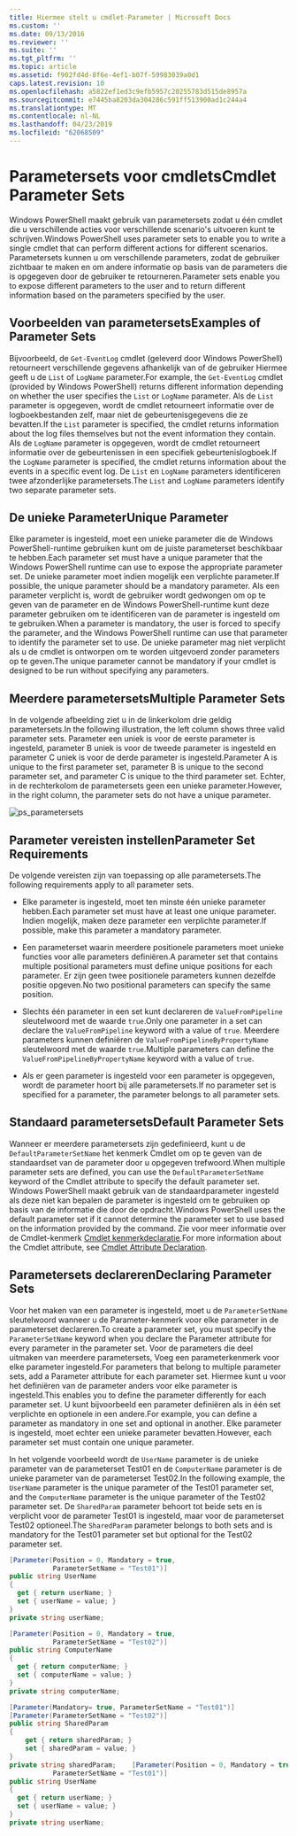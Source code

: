 ```yaml
---
title: Hiermee stelt u cmdlet-Parameter | Microsoft Docs
ms.custom: ''
ms.date: 09/13/2016
ms.reviewer: ''
ms.suite: ''
ms.tgt_pltfrm: ''
ms.topic: article
ms.assetid: f902fd4d-8f6e-4ef1-b07f-59983039a0d1
caps.latest.revision: 10
ms.openlocfilehash: a5822ef1ed3c9efb5957c20255783d515de8957a
ms.sourcegitcommit: e7445ba8203da304286c591ff513900ad1c244a4
ms.translationtype: MT
ms.contentlocale: nl-NL
ms.lasthandoff: 04/23/2019
ms.locfileid: "62068509"
---
```

# <a name="cmdlet-parameter-sets"></a><span data-ttu-id="aec5c-102">Parametersets voor cmdlets</span><span class="sxs-lookup"><span data-stu-id="aec5c-102">Cmdlet Parameter Sets</span></span>

<span data-ttu-id="aec5c-103">Windows PowerShell maakt gebruik van parametersets zodat u één cmdlet die u verschillende acties voor verschillende scenario's uitvoeren kunt te schrijven.</span><span class="sxs-lookup"><span data-stu-id="aec5c-103">Windows PowerShell uses parameter sets to enable you to write a single cmdlet that can perform different actions for different scenarios.</span></span> <span data-ttu-id="aec5c-104">Parametersets kunnen u om verschillende parameters, zodat de gebruiker zichtbaar te maken en om andere informatie op basis van de parameters die is opgegeven door de gebruiker te retourneren.</span><span class="sxs-lookup"><span data-stu-id="aec5c-104">Parameter sets enable you to expose different parameters to the user and to return different information based on the parameters specified by the user.</span></span>

## <a name="examples-of-parameter-sets"></a><span data-ttu-id="aec5c-105">Voorbeelden van parametersets</span><span class="sxs-lookup"><span data-stu-id="aec5c-105">Examples of Parameter Sets</span></span>

<span data-ttu-id="aec5c-106">Bijvoorbeeld, de `Get-EventLog` cmdlet (geleverd door Windows PowerShell) retourneert verschillende gegevens afhankelijk van of de gebruiker Hiermee geeft u de `List` of `LogName` parameter.</span><span class="sxs-lookup"><span data-stu-id="aec5c-106">For example, the `Get-EventLog` cmdlet (provided by Windows PowerShell) returns different information depending on whether the user specifies the `List` or `LogName` parameter.</span></span> <span data-ttu-id="aec5c-107">Als de `List` parameter is opgegeven, wordt de cmdlet retourneert informatie over de logboekbestanden zelf, maar niet de gebeurtenisgegevens die ze bevatten.</span><span class="sxs-lookup"><span data-stu-id="aec5c-107">If the `List` parameter is specified, the cmdlet returns information about the log files themselves but not the event information they contain.</span></span> <span data-ttu-id="aec5c-108">Als de `LogName` parameter is opgegeven, wordt de cmdlet retourneert informatie over de gebeurtenissen in een specifiek gebeurtenislogboek.</span><span class="sxs-lookup"><span data-stu-id="aec5c-108">If the `LogName` parameter is specified, the cmdlet returns information about the events in a specific event log.</span></span> <span data-ttu-id="aec5c-109">De `List` en `LogName` parameters identificeren twee afzonderlijke parametersets.</span><span class="sxs-lookup"><span data-stu-id="aec5c-109">The `List` and `LogName` parameters identify two separate parameter sets.</span></span>

## <a name="unique-parameter"></a><span data-ttu-id="aec5c-110">De unieke Parameter</span><span class="sxs-lookup"><span data-stu-id="aec5c-110">Unique Parameter</span></span>

<span data-ttu-id="aec5c-111">Elke parameter is ingesteld, moet een unieke parameter die de Windows PowerShell-runtime gebruiken kunt om de juiste parameterset beschikbaar te hebben.</span><span class="sxs-lookup"><span data-stu-id="aec5c-111">Each parameter set must have a unique parameter that the Windows PowerShell runtime can use to expose the appropriate parameter set.</span></span> <span data-ttu-id="aec5c-112">De unieke parameter moet indien mogelijk een verplichte parameter.</span><span class="sxs-lookup"><span data-stu-id="aec5c-112">If possible, the unique parameter should be a mandatory parameter.</span></span> <span data-ttu-id="aec5c-113">Als een parameter verplicht is, wordt de gebruiker wordt gedwongen om op te geven van de parameter en de Windows PowerShell-runtime kunt deze parameter gebruiken om te identificeren van de parameter is ingesteld om te gebruiken.</span><span class="sxs-lookup"><span data-stu-id="aec5c-113">When a parameter is mandatory, the user is forced to specify the parameter, and the Windows PowerShell runtime can use that parameter to identify the parameter set to use.</span></span> <span data-ttu-id="aec5c-114">De unieke parameter mag niet verplicht als u de cmdlet is ontworpen om te worden uitgevoerd zonder parameters op te geven.</span><span class="sxs-lookup"><span data-stu-id="aec5c-114">The unique parameter cannot be mandatory if your cmdlet is designed to be run without specifying any parameters.</span></span>

## <a name="multiple-parameter-sets"></a><span data-ttu-id="aec5c-115">Meerdere parametersets</span><span class="sxs-lookup"><span data-stu-id="aec5c-115">Multiple Parameter Sets</span></span>

<span data-ttu-id="aec5c-116">In de volgende afbeelding ziet u in de linkerkolom drie geldig parametersets.</span><span class="sxs-lookup"><span data-stu-id="aec5c-116">In the following illustration, the left column shows three valid parameter sets.</span></span> <span data-ttu-id="aec5c-117">Parameter een uniek is voor de eerste parameter is ingesteld, parameter B uniek is voor de tweede parameter is ingesteld en parameter C uniek is voor de derde parameter is ingesteld.</span><span class="sxs-lookup"><span data-stu-id="aec5c-117">Parameter A is unique to the first parameter set, parameter B is unique to the second parameter set, and parameter C is unique to the third parameter set.</span></span> <span data-ttu-id="aec5c-118">Echter, in de rechterkolom de parametersets geen een unieke parameter.</span><span class="sxs-lookup"><span data-stu-id="aec5c-118">However, in the right column, the parameter sets do not have a unique parameter.</span></span>

![ps_parametersets](../media/ps-parametersets.gif)

## <a name="parameter-set-requirements"></a><span data-ttu-id="aec5c-120">Parameter vereisten instellen</span><span class="sxs-lookup"><span data-stu-id="aec5c-120">Parameter Set Requirements</span></span>

<span data-ttu-id="aec5c-121">De volgende vereisten zijn van toepassing op alle parametersets.</span><span class="sxs-lookup"><span data-stu-id="aec5c-121">The following requirements apply to all parameter sets.</span></span>

- <span data-ttu-id="aec5c-122">Elke parameter is ingesteld, moet ten minste één unieke parameter hebben.</span><span class="sxs-lookup"><span data-stu-id="aec5c-122">Each parameter set must have at least one unique parameter.</span></span> <span data-ttu-id="aec5c-123">Indien mogelijk, maken deze parameter een verplichte parameter.</span><span class="sxs-lookup"><span data-stu-id="aec5c-123">If possible, make this parameter a mandatory parameter.</span></span>

- <span data-ttu-id="aec5c-124">Een parameterset waarin meerdere positionele parameters moet unieke functies voor alle parameters definiëren.</span><span class="sxs-lookup"><span data-stu-id="aec5c-124">A parameter set that contains multiple positional parameters must define unique positions for each parameter.</span></span> <span data-ttu-id="aec5c-125">Er zijn geen twee positionele parameters kunnen dezelfde positie opgeven.</span><span class="sxs-lookup"><span data-stu-id="aec5c-125">No two positional parameters can specify the same position.</span></span>

- <span data-ttu-id="aec5c-126">Slechts één parameter in een set kunt declareren de `ValueFromPipeline` sleutelwoord met de waarde `true`.</span><span class="sxs-lookup"><span data-stu-id="aec5c-126">Only one parameter in a set can declare the `ValueFromPipeline` keyword with a value of `true`.</span></span> <span data-ttu-id="aec5c-127">Meerdere parameters kunnen definiëren de `ValueFromPipelineByPropertyName` sleutelwoord met de waarde `true`.</span><span class="sxs-lookup"><span data-stu-id="aec5c-127">Multiple parameters can define the `ValueFromPipelineByPropertyName` keyword with a value of `true`.</span></span>

- <span data-ttu-id="aec5c-128">Als er geen parameter is ingesteld voor een parameter is opgegeven, wordt de parameter hoort bij alle parametersets.</span><span class="sxs-lookup"><span data-stu-id="aec5c-128">If no parameter set is specified for a parameter, the parameter belongs to all parameter sets.</span></span>

## <a name="default-parameter-sets"></a><span data-ttu-id="aec5c-129">Standaard parametersets</span><span class="sxs-lookup"><span data-stu-id="aec5c-129">Default Parameter Sets</span></span>

<span data-ttu-id="aec5c-130">Wanneer er meerdere parametersets zijn gedefinieerd, kunt u de `DefaultParameterSetName` het kenmerk Cmdlet om op te geven van de standaardset van de parameter door u opgegeven trefwoord.</span><span class="sxs-lookup"><span data-stu-id="aec5c-130">When multiple parameter sets are defined, you can use the `DefaultParameterSetName` keyword of the Cmdlet attribute to specify the default parameter set.</span></span> <span data-ttu-id="aec5c-131">Windows PowerShell maakt gebruik van de standaardparameter ingesteld als deze niet kan bepalen de parameter is ingesteld om te gebruiken op basis van de informatie die door de opdracht.</span><span class="sxs-lookup"><span data-stu-id="aec5c-131">Windows PowerShell uses the default parameter set if it cannot determine the parameter set to use based on the information provided by the command.</span></span> <span data-ttu-id="aec5c-132">Zie voor meer informatie over de Cmdlet-kenmerk [Cmdlet kenmerkdeclaratie](./cmdlet-attribute-declaration.md).</span><span class="sxs-lookup"><span data-stu-id="aec5c-132">For more information about the Cmdlet attribute, see [Cmdlet Attribute Declaration](./cmdlet-attribute-declaration.md).</span></span>

## <a name="declaring-parameter-sets"></a><span data-ttu-id="aec5c-133">Parametersets declareren</span><span class="sxs-lookup"><span data-stu-id="aec5c-133">Declaring Parameter Sets</span></span>

<span data-ttu-id="aec5c-134">Voor het maken van een parameter is ingesteld, moet u de `ParameterSetName` sleutelwoord wanneer u de Parameter-kenmerk voor elke parameter in de parameterset declareren.</span><span class="sxs-lookup"><span data-stu-id="aec5c-134">To create a parameter set, you must specify the `ParameterSetName` keyword when you declare the Parameter attribute for every parameter in the parameter set.</span></span> <span data-ttu-id="aec5c-135">Voor de parameters die deel uitmaken van meerdere parametersets, Voeg een parameterkenmerk voor elke parameter ingesteld.</span><span class="sxs-lookup"><span data-stu-id="aec5c-135">For parameters that belong to multiple parameter sets, add a Parameter attribute for each parameter set.</span></span> <span data-ttu-id="aec5c-136">Hiermee kunt u voor het definiëren van de parameter anders voor elke parameter is ingesteld.</span><span class="sxs-lookup"><span data-stu-id="aec5c-136">This enables you to define the parameter differently for each parameter set.</span></span> <span data-ttu-id="aec5c-137">U kunt bijvoorbeeld een parameter definiëren als in één set verplichte en optionele in een andere.</span><span class="sxs-lookup"><span data-stu-id="aec5c-137">For example, you can define a parameter as mandatory in one set and optional in another.</span></span> <span data-ttu-id="aec5c-138">Elke parameter is ingesteld, moet echter een unieke parameter bevatten.</span><span class="sxs-lookup"><span data-stu-id="aec5c-138">However, each parameter set must contain one unique parameter.</span></span>

<span data-ttu-id="aec5c-139">In het volgende voorbeeld wordt de `UserName` parameter is de unieke parameter van de parameterset Test01 en de `ComputerName` parameter is de unieke parameter van de parameterset Test02.</span><span class="sxs-lookup"><span data-stu-id="aec5c-139">In the following example, the `UserName` parameter is the unique parameter of the Test01 parameter set, and the `ComputerName` parameter is the unique parameter of the Test02 parameter set.</span></span> <span data-ttu-id="aec5c-140">De `SharedParam` parameter behoort tot beide sets en is verplicht voor de parameter Test01 is ingesteld, maar voor de parameterset Test02 optioneel.</span><span class="sxs-lookup"><span data-stu-id="aec5c-140">The `SharedParam` parameter belongs to both sets and is mandatory for the Test01 parameter set but optional for the Test02 parameter set.</span></span>

```csharp
[Parameter(Position = 0, Mandatory = true,
           ParameterSetName = "Test01")]
public string UserName
{
  get { return userName; }
  set { userName = value; }
}
private string userName;

[Parameter(Position = 0, Mandatory = true,
           ParameterSetName = "Test02")]
public string ComputerName
{
  get { return computerName; }
  set { computerName = value; }
}
private string computerName;

[Parameter(Mandatory= true, ParameterSetName = "Test01")]
[Parameter(ParameterSetName = "Test02")]
public string SharedParam
{
    get { return sharedParam; }
    set { sharedParam = value; }
}
private string sharedParam;    [Parameter(Position = 0, Mandatory = true,
           ParameterSetName = "Test01")]
public string UserName
{
  get { return userName; }
  set { userName = value; }
}
private string userName;
```